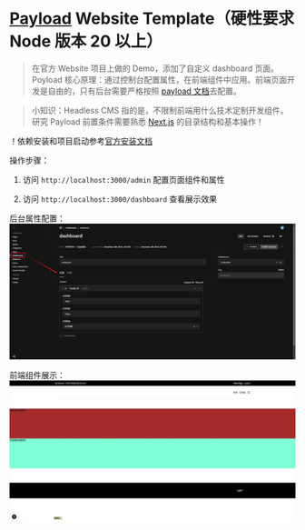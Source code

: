 # [Payload](https://payloadcms.com/) Website Template（硬性要求 Node 版本 20 以上）

> 在官方 Website 项目上做的 Demo，添加了自定义 dashboard 页面。Poyload 核心原理：通过控制台配置属性，在前端组件中应用。前端页面开发是自由的，只有后台需要严格按照 [payload 文档](https://payloadcms.com/docs/configuration/overview)去配置。

> 小知识：Headless CMS 指的是，不限制前端用什么技术定制开发组件。研究 Payload 前置条件需要熟悉 [Next.js](https://nextjs.org/docs/app/getting-started) 的目录结构和基本操作！

！依赖安装和项目启动参考[官方安装文档](https://payloadcms.com/docs/getting-started/installation)

操作步骤：

1. 访问 `http://localhost:3000/admin` 配置页面组件和属性

2. 访问 `http://localhost:3000/dashboard` 查看展示效果

后台属性配置：
![例子](./admin-example.png)


前端组件展示：
![例子](./front-example.png)

